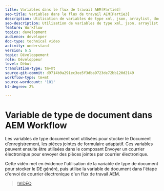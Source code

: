 ```yaml
---
title: Variables dans le flux de travail AEM[Partie3]
seo-title: Variables dans le flux de travail AEM[Partie3]
description: Utilisation de variables de type xml, json, arraylist, document dans le processus aem
seo-description: Utilisation de variables de type xml, json, arraylist, document dans le processus aem
feature: Workflow
topics: development
audience: developer
doc-type: technical video
activity: understand
version: 6.5
topic: Développement
role: Développeur
level: Début
translation-type: tm+mt
source-git-commit: d9714b9a291ec3ee5f3dba9723de72bb120d2149
workflow-type: tm+mt
source-wordcount: '101'
ht-degree: 2%

---
```


# Variable de type de document dans AEM Workflow


Les variables de type document sont utilisées pour stocker le Document d’enregistrement, les pièces jointes de formulaire adaptatif. Ces variables peuvent ensuite être utilisées dans le composant Envoyer un courrier électronique pour envoyer des pièces jointes par courrier électronique.

Cette vidéo met en évidence l&#39;utilisation de la variable de type de document pour stocker le DE généré, puis utilise la variable de document dans l&#39;étape d&#39;envoi de courrier électronique d&#39;un flux de travail AEM.

>[!VIDEO](https://video.tv.adobe.com/v/26452)
